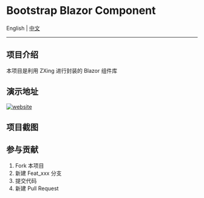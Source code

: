 ﻿# Bootstrap Blazor Component

English | <a href="README.zh-CN.md">中文</a>

---

## 项目介绍
本项目是利用 ZXing 进行封装的 Blazor 组件库 

## 演示地址  
[![website](https://img.shields.io/badge/linux-http://blazor.sdgxgz.com-success.svg?logo=buzzfeed&logoColor=green)](https://zxingblazor.app1.es)

## 项目截图
 

## 参与贡献

1. Fork 本项目
2. 新建 Feat_xxx 分支
3. 提交代码
4. 新建 Pull Request 
